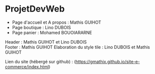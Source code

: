 # ProjetDevWeb

- Page d'accueil et A propos : Mathis GUIHOT
- Page boutique : Lino DUBOIS
- Page panier : Mohamed BOUOIARARNE

Header : Mathis GUIHOT et Lino DUBOIS  
Footer : Mathis GUIHOT
Elaboration du style tile : Lino DUBOIS et Mathis GUIHOT

Lien du site (hébergé sur github) : (https://gmathix.github.io/site-e-commerce/index.html)
